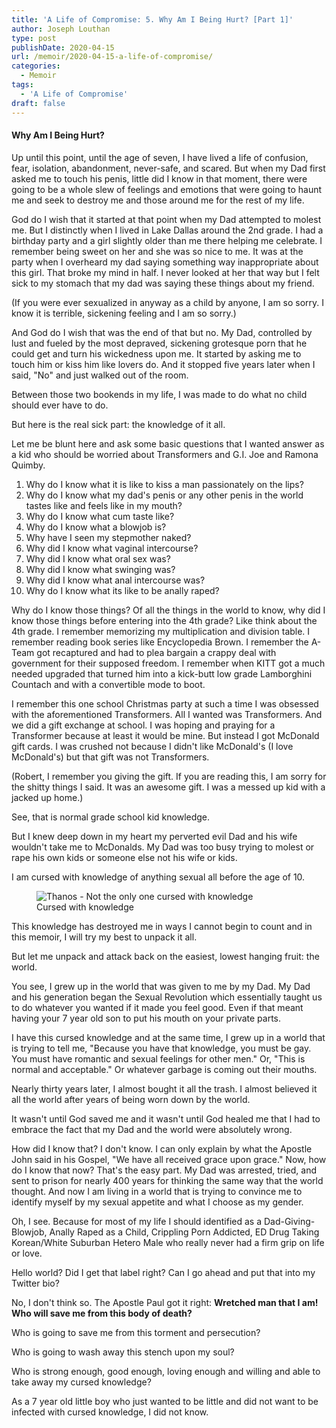 ```yaml
---
title: 'A Life of Compromise: 5. Why Am I Being Hurt? [Part 1]'
author: Joseph Louthan
type: post
publishDate: 2020-04-15
url: /memoir/2020-04-15-a-life-of-compromise/
categories:
  - Memoir
tags:
  - 'A Life of Compromise'
draft: false
---
```


#### Why Am I Being Hurt?

Up until this point, until the age of seven, I have lived a life of confusion, fear, isolation, abandonment, never-safe, and scared. But when my Dad first asked me to touch his penis, little did I know in that moment, there were going to be a whole slew of feelings and emotions that were going to haunt me and seek to destroy me and those around me for the rest of my life.

God do I wish that it started at that point when my Dad attempted to molest me. But I distinctly when I lived in Lake Dallas around the 2nd grade. I had a birthday party and a girl slightly older than me there helping me celebrate. I remember being sweet on her and she was so nice to me. It was at the party when I overheard my dad saying something way inappropriate about this girl. That broke my mind in half. I never looked at her that way but I felt sick to my stomach that my dad was saying these things about my friend.

(If you were ever sexualized in anyway as a child by anyone, I am so sorry. I know it is terrible, sickening feeling and I am so sorry.)

And God do I wish that was the end of that but no. My Dad, controlled by lust and fueled by the most depraved, sickening grotesque porn that he could get and turn his wickedness upon me. It started by asking me to touch him or kiss him like lovers do. And it stopped five years later when I said, "No" and just walked out of the room.

Between those two bookends in my life, I was made to do what no child should ever have to do.

But here is the real sick part: the knowledge of it all. 

Let me be blunt here and ask some basic questions that I wanted answer as a kid who should be worried about Transformers and G.I. Joe and Ramona Quimby.

1. Why do I know what it is like to kiss a man passionately on the lips?
2. Why do I know what my dad's penis or any other penis in the world tastes like and feels like in my mouth?
3. Why do I know what cum taste like?
4. Why do I know what a blowjob is?
5. Why have I seen my stepmother naked?
6. Why did I know what vaginal intercourse?
7. Why did I know what oral sex was?
8. Why did I know what swinging was?
9. Why did I know what anal intercourse was?
10. Why do I know what its like to be anally raped?

Why do I know those things? Of all the things in the world to know, why did I know those things before entering into the 4th grade? Like think about the 4th grade. I remember memorizing my multiplication and division table. I remember reading book series like Encyclopedia Brown. I remember the A-Team got recaptured and had to plea bargain a crappy deal with government for their supposed freedom. I remember when KITT got a much needed upgraded that turned him into a kick-butt low grade Lamborghini Countach and with a convertible mode to boot.

I remember this one school Christmas party at such a time I was obsessed with the aforementioned Transformers. All I wanted was Transformers. And we did a gift exchange at school. I was hoping and praying for a Transformer because at least it would be mine. But instead I got McDonald gift cards. I was crushed not because I didn't like McDonald's (I love McDonald's) but that gift was not Transformers.

(Robert, I remember you giving the gift. If you are reading this, I am sorry for the shitty things I said. It was an awesome gift. I was a messed up kid with a jacked up home.)

See, that is normal grade school kid knowledge.

But I knew deep down in my heart my perverted evil Dad and his wife wouldn't take me to McDonalds. My Dad was too busy trying to molest or rape his own kids or someone else not his wife or kids.

I am cursed with knowledge of anything sexual all before the age of 10.

<figure>
    <img src='https://theologic.us/images/thanos-cursed-with-knowledge.gif' alt='Thanos - Not the only one cursed with knowledge' />
    <figcaption>Cursed with knowledge</figcaption>
</figure>

This knowledge has destroyed me in ways I cannot begin to count and in this memoir, I will try my best to unpack it all.

But let me unpack and attack back on the easiest, lowest hanging fruit: the world.

You see, I grew up in the world that was given to me by my Dad.  My Dad and his generation began the Sexual Revolution which essentially taught us to do whatever you wanted if it made you feel good. Even if that meant having your 7 year old son to put his mouth on your private parts.

I have this cursed knowledge and at the same time, I grew up in a world that is trying to tell me, "Because you have that knowledge, you must be gay. You must have romantic and sexual feelings for other men." Or, "This is normal and acceptable." Or whatever garbage is coming out their mouths.

Nearly thirty years later, I almost bought it all the trash. I almost believed it all the world after years of being worn down by the world.

It wasn't until God saved me and it wasn't until God healed me that I had to embrace the fact that my Dad and the world were absolutely wrong.

How did I know that? I don't know. I can only explain by what the Apostle John said in his Gospel, "We have all received grace upon grace." Now, how do I know that now? That's the easy part. My Dad was arrested, tried, and sent to prison for nearly 400 years for thinking the same way that the world thought. And now I am living in a world that is trying to convince me to identify myself by my sexual appetite and what I choose as my gender.

Oh, I see. Because for most of my life I should identified as a Dad-Giving-Blowjob, Anally Raped as a Child, Crippling Porn Addicted, ED Drug Taking Korean/White Suburban Hetero Male who really never had a firm grip on life or love.

Hello world? Did I get that label right? Can I go ahead and put that into my Twitter bio?

No, I don't think so. The Apostle Paul got it right: **Wretched man that I am! Who will save me from this body of death?**

Who is going to save me from this torment and persecution? 

Who is going to wash away this stench upon my soul? 

Who is strong enough, good enough, loving enough and willing and able to take away my cursed knowledge?

As a 7 year old little boy who just wanted to be little and did not want to be infected with cursed knowledge, I did not know.